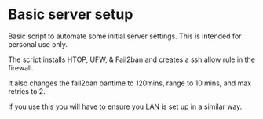 # Basic server setup
Basic script to automate some initial server settings. 
This is intended for personal use only.

The script installs HTOP, UFW, & Fail2ban and creates a ssh allow rule in the firewall.

It also changes the fail2ban bantime to 120mins, range to 10 mins, and max retries to 2.

If you use this you will have to ensure you LAN is set up in a similar way. 
